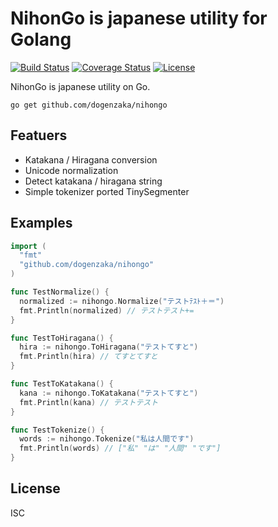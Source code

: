 NihonGo is japanese utility for Golang
====

[![Build Status](https://travis-ci.org/dogenzaka/nihongo.svg?branch=master)](https://travis-ci.org/dogenzaka/nihongo)
[![Coverage Status](https://coveralls.io/repos/dogenzaka/nihongo/badge.svg)](https://coveralls.io/r/dogenzaka/nihongo)
[![License](http://img.shields.io/badge/license-MIT-red.svg?style=flat)](https://github.com/dogenzaka/nihongo/blob/master/LICENSE)

NihonGo is japanese utility on Go.

```
go get github.com/dogenzaka/nihongo
```

Featuers
--

- Katakana / Hiragana conversion
- Unicode normalization
- Detect katakana / hiragana string
- Simple tokenizer ported TinySegmenter

Examples
--

```go
import (
  "fmt"
  "github.com/dogenzaka/nihongo"
)

func TestNormalize() {
  normalized := nihongo.Normalize("テストﾃｽﾄ＋＝")
  fmt.Println(normalized) // テストテスト+=
}

func TestToHiragana() {
  hira := nihongo.ToHiragana("テストてすと")
  fmt.Println(hira) // てすとてすと
}

func TestToKatakana() {
  kana := nihongo.ToKatakana("テストてすと")
  fmt.Println(kana) // テストテスト
}

func TestTokenize() {
  words := nihongo.Tokenize("私は人間です")
  fmt.Println(words) // ["私" "は" "人間" "です"]
}

```

License
--
ISC

